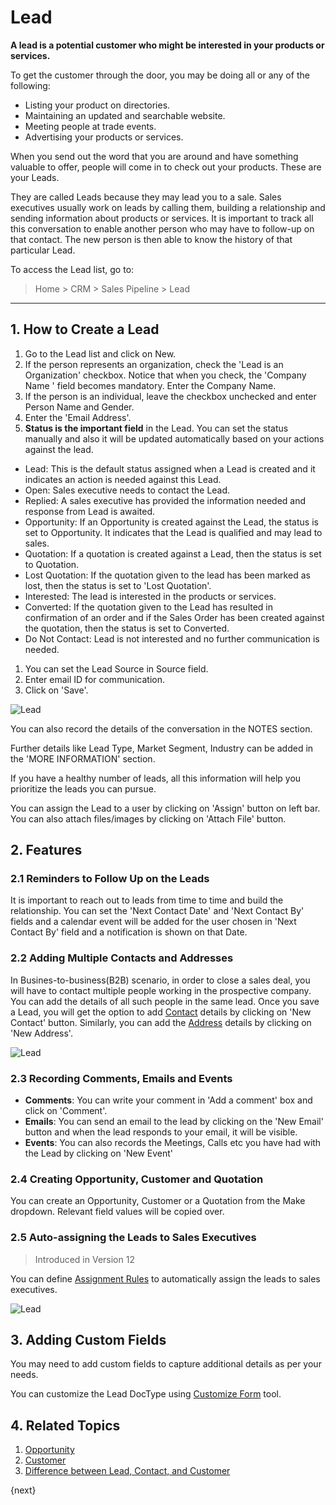 <!-- add-breadcrumbs -->
# Lead

**A lead is a potential customer who might be interested in your products or services.**

To get the customer through the door, you may be doing all or any of the
following:

  * Listing your product on directories.
  * Maintaining an updated and searchable website.
  * Meeting people at trade events.
  * Advertising your products or services.

When you send out the word that you are around and have something valuable to
offer, people will come in to check out your products. These are your Leads.

They are called Leads because they may lead you to a sale. Sales executives
usually work on leads by calling them, building a relationship and sending
information about products or services. It is important to track all
this conversation to enable another person who may have to follow-up on that
contact. The new person is then able to know the history of that particular
Lead.

To access the Lead list, go to:
> Home > CRM > Sales Pipeline > Lead 

---
## 1. How to Create a Lead

1. Go to the Lead list and click on New.
1. If the person represents an organization, check the 'Lead is an Organization' checkbox. Notice that when you check, the 'Company Name
' field becomes mandatory. Enter the Company Name.
1. If the person is an individual, leave the checkbox unchecked and enter Person Name and Gender.  
1. Enter the 'Email Address'.
1. **Status is the important field** in the Lead. You can set the status manually and also it will be updated automatically based on your actions against the lead.
 * Lead: This is the default status assigned when a Lead is created and it indicates an action is needed against this Lead.
 * Open: Sales executive needs to contact the Lead.
 * Replied: A sales executive has provided the information needed and response from Lead is awaited.
 * Opportunity: If an Opportunity is created against the Lead, the status is set to Opportunity. It indicates that the Lead is qualified and may lead to sales.
 * Quotation: If a quotation is created against a Lead, then the status is set to Quotation.
 * Lost Quotation: If the quotation given to the lead has been marked as lost, then the status is set to 'Lost Quotation'.
 * Interested: The lead is interested in the products or services.
 * Converted: If the quotation given to the Lead has resulted in confirmation of an order and if the Sales Order has been created against the quotation, then the status is set to Converted.
 * Do Not Contact: Lead is not interested and no further communication is needed.
1. You can set the Lead Source in Source field.
1. Enter email ID for communication.
1. Click on 'Save'.

<img class="screenshot" alt="Lead" src="{{docs_base_url}}/assets/img/crm/lead.png">

You can also record the details of the conversation in the NOTES section.

Further details like Lead Type, Market Segment, Industry can be added in the 'MORE INFORMATION' section.

If you have a healthy number of leads, all this information will help you prioritize
the leads you can pursue.


You can assign the Lead to a user by clicking on 'Assign' button on left bar. You can also attach files/images by clicking on 'Attach File' button.

## 2. Features

### 2.1 Reminders to Follow Up on the Leads

It is important to reach out to leads from time to time and build the relationship. You can set the 'Next Contact Date' and 'Next Contact By' fields and a calendar event will be added for the user chosen in 'Next Contact By' field and a notification is shown on that Date.

### 2.2 Adding Multiple Contacts and Addresses

In Busines-to-business(B2B) scenario, in order to close a sales deal, you will have to contact multiple people working in the prospective company.
You can add the details of all such people in the same lead. Once you save a Lead, you will get the option to add [Contact](/docs/user/manual/en/CRM/contact) details by clicking on 'New Contact' button. Similarly, you can add the [Address](/docs/user/manual/en/CRM/address) details by clicking on 'New Address'.

<img class="screenshot" alt="Lead" src="{{docs_base_url}}/assets/img/crm/multiple_address_contacts_in_lead.png">

### 2.3 Recording Comments, Emails and Events

* **Comments**: You can write your comment in 'Add a comment' box and click on 'Comment'.
* **Emails**: You can send an email to the lead by clicking on the 'New Email' button and when the lead responds to your email, it will be visible.
* **Events**: You can also records the Meetings, Calls etc you have had with the Lead by clicking on 'New Event'

### 2.4 Creating Opportunity, Customer and Quotation

You can create an Opportunity, Customer or a Quotation from the Make dropdown. Relevant field values will be copied over.


### 2.5 Auto-assigning the Leads to Sales Executives
>Introduced in Version 12

You can define [Assignment Rules](/docs/user/manual/en/setting-up/automation/assignment-rule) to automatically assign the leads to sales executives.

<img class="screenshot" alt="Lead" src="{{docs_base_url}}/assets/img/crm/lead_assignment_rule.png">

## 3. Adding Custom Fields

You may need to add custom fields to capture additional details as per your needs.

You can customize the Lead DocType using [Customize Form](/docs/user/manual/en/customize-erpnext/custom-field) tool.

## 4. Related Topics
1. [Opportunity](/docs/user/manual/en/CRM/opportunity)
1. [Customer](/docs/user/manual/en/CRM/customer)
1. [Difference between Lead, Contact, and Customer](/docs/user/manual/en/CRM/articles/difference_between_lead_contact_and_customer)

{next}
